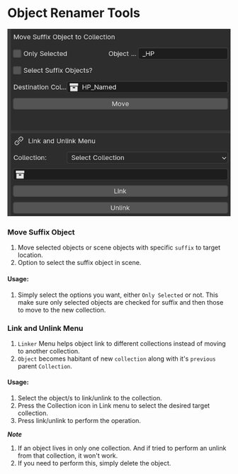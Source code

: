 # Object Renamer Tools

![Miscellaneous UI](assets/images/Ovw_Rename_misc.jpg) 

### Move Suffix Object
1. Move selected objects or scene objects with specific `suffix` to target location.
2. Option to select the suffix object in scene.

#### Usage:
1. Simply select the options you want, either `Only Selected` or not. This make sure only selected objects are checked for suffix and then those to move to the new collection.


### Link and Unlink Menu
1. `Linker` Menu helps object link to different collections instead of moving to another collection.
2. `Object` becomes habitant of new `collection` along with it's `previous` parent `Collection`.


#### Usage:
1. Select the object/s to link/unlink to the collection.
2. Press the Collection icon in Link menu to select the desired target collection.
3. Press link/unlink to perform the operation.

***Note***

1. If an object lives in only one collection. And if tried to perform an unlink from that collection, it won't work.
2. If you need to perform this, simply delete the object.